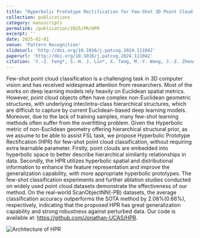 ```yaml
---
title: "Hyperbolic Prototype Rectification for Few-Shot 3D Point Cloud Classification"
collection: publications
category: manuscripts
permalink: /publication/2025/PR/HPR
excerpt: ''
date: 2025-02-01
venue: 'Pattern Recognition'
slidesurl: 'http://doi.org/10.1016/j.patcog.2024.111042'
paperurl: 'http://doi.org/10.1016/j.patcog.2024.111042'
citation: 'Y.-Z. Feng*, S.-H. J. Lin*, X. Tang, M.-Y. Wang, J.-Z. Zheng, Z.-Y. He, Z.-Y. Pang, J. Yang, M.-S. Chen, and X. Wei, "Hyperbolic prototype rectification for few-shot 3D point cloud classification," Pattern Recognition, vol. 158, p. 111042, 2025.'
---
```


Few-shot point cloud classification is a challenging task in 3D computer vision and has received widespread attention from researchers. Most of the works on deep learning models rely heavily on Euclidean spatial metrics. However, point cloud objects often have complex non-Euclidean geometric structures, with underlying inter/intra-class hierarchical structures, which are difficult to capture by current Euclidean-based deep learning models. Moreover, due to the lack of training samples, many few-shot learning methods often suffer from the overfitting problem. Given the Hyperbolic metric of non-Euclidean geometry offering hierarchical structural prior, as we assume to be able to assist FSL task, we propose Hyperbolic Prototype Rectification (HPR) for few-shot point cloud classification, without requiring extra learnable parameter. Firstly, point clouds are embedded into hyperbolic space to better describe hierarchical similarity relationships in data. Secondly, the HPR utilizes hyperbolic spatial and distributional information to enhance the feature representation and improve the generalization capability, with more appropriate hyperbolic prototypes. The few-shot classification experiments and further ablation studies conducted on widely used point cloud datasets demonstrate the effectiveness of our method. On the real-world ScanObjectNN(-PB) datasets, the average classification accuracy outperforms the SOTA method by 2.08%(0.66%), respectively, indicating that the proposed HPR has great generalization capability and strong robustness against perturbed data. Our code is available at: https://github.com/Jonathan-UCAS/HPR.

![Architecture of HPR](.../images/2025_PR_HPR_Arch.png)
